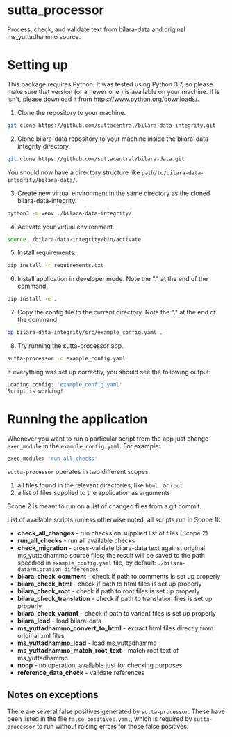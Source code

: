 # sutta_processor

Process, check, and validate text from bilara-data and original ms_yuttadhammo source.

# Setting up

This package requires Python. It was tested using Python 3.7, so please make sure that version (or a newer one ) is available on your machine. If is isn't, please download it from https://www.python.org/downloads/.

1. Clone the repository to your machine.

```bash
git clone https://github.com/suttacentral/bilara-data-integrity.git
```

2. Clone bilara-data repository to your machine inside the bilara-data-integrity directory.

```bash
git clone https://github.com/suttacentral/bilara-data.git
```

You should now have a directory structure like `path/to/bilara-data-integrity/bilara-data/`.

3. Create new virtual environment in the same directory as the cloned bilara-data-integrity.

```bash
python3 -m venv ./bilara-data-integrity/
```

4. Activate your virtual environment.

```bash
source ./bilara-data-integrity/bin/activate
```

5. Install requirements.

```bash
pip install -r requirements.txt
```

6. Install application in developer mode. Note the "." at the end of the command.

```bash
pip install -e .
```

7. Copy the config file to the current directory. Note the "." at the end of the command.

```bash
cp bilara-data-integrity/src/example_config.yaml .
```

8. Try running the sutta-processor app.

```bash
sutta-processor -c example_config.yaml
```

If everything was set up correctly, you should see the following output:

```bash
Loading config: 'example_config.yaml'
Script is working!
```
# Running the application

Whenever you want to run a particular script from the app just change `exec_module` in the `example_config.yaml`. For example:

```bash
exec_module: 'run_all_checks'
```

`sutta-processor` operates in two different scopes:
1. all files found in the relevant directories, like `html ` or `root`
2. a list of files supplied to the application as arguments

Scope 2 is meant to run on a list of changed files from a git commit.

List of available scripts (unless otherwise noted, all scripts run in Scope 1):

- **check_all_changes** - run checks on supplied list of files (Scope 2)
- **run_all_checks** - run all available checks
- **check_migration** - cross-validate bilara-data text against original ms_yuttadhammo source files; the result will be saved to the path specified in `example_config.yaml` file, by default: `./bilara-data/migration_differences`
- **bilara_check_comment** - check if path to comments is set up properly
- **bilara_check_html** - check if path to html files is set up properly
- **bilara_check_root** - check if path to root files is set up properly
- **bilara_check_translation** - check if path to translation files is set up properly
- **bilara_check_variant** - check if path to variant files is set up properly
- **bilara_load** - load bilara-data
- **ms_yuttadhammo_convert_to_html** - extract html files directly from original xml files
- **ms_yuttadhammo_load** - load ms_yuttadhammo
- **ms_yuttadhammo_match_root_text** - match root text of ms_yuttadhammo
- **noop** - no operation, available just for checking purposes
- **reference_data_check** - validate references

## Notes on exceptions

There are several false positives generated by `sutta-processor`.  These have been listed in the file `false_positives.yaml`, which is required by `sutta-processor` to run without raising errors for those false positives. 
